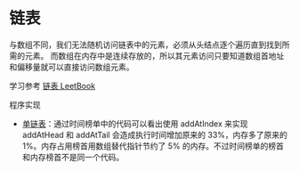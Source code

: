 # 链表

与数组不同，我们无法随机访问链表中的元素，必须从头结点逐个遍历直到找到所需的元素。 而数组在内存中是连续存放的，所以其元素访问只要知道数组首地址和偏移量就可以直接访问数组元素。

学习参考 [链表 LeetBook](https://leetcode-cn.com/leetbook/detail/linked-list/)

程序实现

- [单链表](SinglyList.cpp)：通过时间榜单中的代码可以看出使用 addAtIndex 来实现 addAtHead 和 addAtTail 会造成执行时间增加原来的 33%，内存多了原来的 1%。内存占用榜首用数组替代指针节约了 5% 的内存。不过时间榜单的榜首和内存榜首不是同一个代码。

